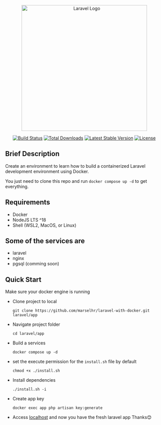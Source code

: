 <p align="center"><a href="https://laravel.com" target="_blank"><img src="https://raw.githubusercontent.com/laravel/art/master/logo-lockup/5%20SVG/2%20CMYK/1%20Full%20Color/laravel-logolockup-cmyk-red.svg" width="400" alt="Laravel Logo"></a></p>

<p align="center">
<a href="https://github.com/laravel/framework/actions"><img src="https://github.com/laravel/framework/workflows/tests/badge.svg" alt="Build Status"></a>
<a href="https://packagist.org/packages/laravel/framework"><img src="https://img.shields.io/packagist/dt/laravel/framework" alt="Total Downloads"></a>
<a href="https://packagist.org/packages/laravel/framework"><img src="https://img.shields.io/packagist/v/laravel/framework" alt="Latest Stable Version"></a>
<a href="https://packagist.org/packages/laravel/framework"><img src="https://img.shields.io/packagist/l/laravel/framework" alt="License"></a>
</p>

## Brief Description
Create an environment to learn how to build a containerized Laravel development environment using Docker.

You just need to clone this repo and run `docker compose up -d` to get everything.

## Requirements

- Docker
- NodeJS LTS ^18
- Shell (WSL2, MacOS, or Linux)

## Some of the services are
- laravel
- nginx
- pgsql (comming soon)
  

## Quick Start
Make sure your docker engine is running
- Clone project to local
  ```
  git clone https://github.com/marselhr/laravel-with-docker.git laravel/app
  ```
- Navigate project folder
  ```
  cd laravel/app
  ```
- Build a services
  ```
  docker compose up -d
  ```
- set the execute permission for the `install.sh` file by default
  ```
  chmod +x ./install.sh
  ```
- Install dependencies
  ```
  ./install.sh -i
  ```
- Create app key
  ```
  docker exec app php artisan key:generate
  ```
- Access [localhost](http://localhost) and now you have the fresh laravel app
Thanks😊